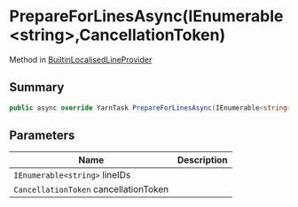 # PrepareForLinesAsync(IEnumerable\<string>,CancellationToken)

Method in [BuiltinLocalisedLineProvider](broken-reference)

## Summary

```csharp
public async override YarnTask PrepareForLinesAsync(IEnumerable<string> lineIDs, CancellationToken cancellationToken)
```

## Parameters

| Name                                  | Description |
| ------------------------------------- | ----------- |
| `IEnumerable<string>` lineIDs         |             |
| `CancellationToken` cancellationToken |             |
